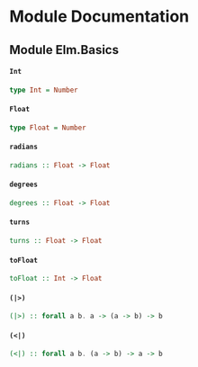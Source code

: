 # Module Documentation

## Module Elm.Basics

#### `Int`

``` purescript
type Int = Number
```


#### `Float`

``` purescript
type Float = Number
```


#### `radians`

``` purescript
radians :: Float -> Float
```


#### `degrees`

``` purescript
degrees :: Float -> Float
```


#### `turns`

``` purescript
turns :: Float -> Float
```


#### `toFloat`

``` purescript
toFloat :: Int -> Float
```


#### `(|>)`

``` purescript
(|>) :: forall a b. a -> (a -> b) -> b
```


#### `(<|)`

``` purescript
(<|) :: forall a b. (a -> b) -> a -> b
```




